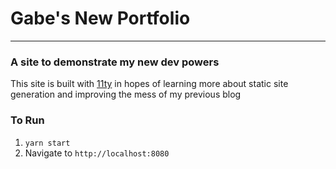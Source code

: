 # Gabe's New Portfolio

---

### A site to demonstrate my new dev powers

This site is built with [11ty](https://www.11ty.dev/) in hopes of learning more about static site generation and improving the mess of my previous blog

### To Run

1. `yarn start`
2. Navigate to `http://localhost:8080`